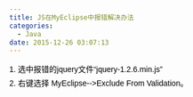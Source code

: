 ```yaml
---
title: JS在MyEclipse中报错解决办法
categories:
  - Java
date: 2015-12-26 03:07:13
---
```


<span style="color: #000000; font-family: tahoma, arial, 宋体; font-size: 14px; line-height: 25.2000007629395px;">1\. 选中报错的jquery文件“jquery-1.2.6.min.js”</span>  
<span style="color: #000000; font-family: tahoma, arial, 宋体; font-size: 14px; line-height: 25.2000007629395px;">2\. 右键选择 MyEclipse-->Exclude From Validation。 </span>
